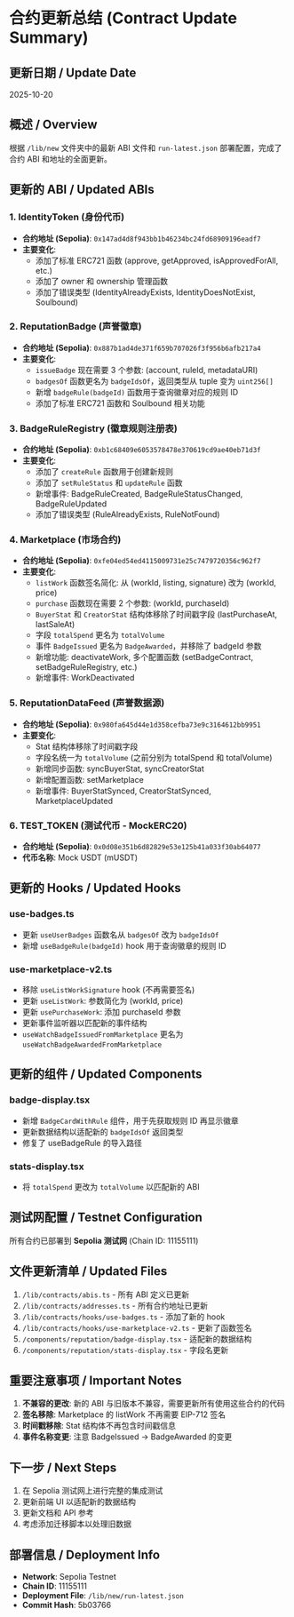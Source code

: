 # 合约更新总结 (Contract Update Summary)

## 更新日期 / Update Date

2025-10-20

## 概述 / Overview

根据 `/lib/new` 文件夹中的最新 ABI 文件和 `run-latest.json` 部署配置，完成了合约 ABI 和地址的全面更新。

## 更新的 ABI / Updated ABIs

### 1. IdentityToken (身份代币)

- **合约地址 (Sepolia)**: `0x147ad4d8f943bb1b46234bc24fd68909196eadf7`
- **主要变化**:
  - 添加了标准 ERC721 函数 (approve, getApproved, isApprovedForAll, etc.)
  - 添加了 owner 和 ownership 管理函数
  - 添加了错误类型 (IdentityAlreadyExists, IdentityDoesNotExist, Soulbound)

### 2. ReputationBadge (声誉徽章)

- **合约地址 (Sepolia)**: `0x887b1ad4de371f659b707026f3f956b6afb217a4`
- **主要变化**:
  - `issueBadge` 现在需要 3 个参数: (account, ruleId, metadataURI)
  - `badgesOf` 函数更名为 `badgeIdsOf`，返回类型从 tuple 变为 `uint256[]`
  - 新增 `badgeRule(badgeId)` 函数用于查询徽章对应的规则 ID
  - 添加了标准 ERC721 函数和 Soulbound 相关功能

### 3. BadgeRuleRegistry (徽章规则注册表)

- **合约地址 (Sepolia)**: `0xb1c68409e6053578478e370619cd9ae40eb71d3f`
- **主要变化**:
  - 添加了 `createRule` 函数用于创建新规则
  - 添加了 `setRuleStatus` 和 `updateRule` 函数
  - 新增事件: BadgeRuleCreated, BadgeRuleStatusChanged, BadgeRuleUpdated
  - 添加了错误类型 (RuleAlreadyExists, RuleNotFound)

### 4. Marketplace (市场合约)

- **合约地址 (Sepolia)**: `0xfe04ed54ed4115009731e25c7479720356c962f7`
- **主要变化**:
  - `listWork` 函数签名简化: 从 (workId, listing, signature) 改为 (workId, price)
  - `purchase` 函数现在需要 2 个参数: (workId, purchaseId)
  - `BuyerStat` 和 `CreatorStat` 结构体移除了时间戳字段 (lastPurchaseAt, lastSaleAt)
  - 字段 `totalSpend` 更名为 `totalVolume`
  - 事件 `BadgeIssued` 更名为 `BadgeAwarded`，并移除了 badgeId 参数
  - 新增功能: deactivateWork, 多个配置函数 (setBadgeContract, setBadgeRuleRegistry, etc.)
  - 新增事件: WorkDeactivated

### 5. ReputationDataFeed (声誉数据源)

- **合约地址 (Sepolia)**: `0x980fa645d44e1d358cefba73e9c3164612bb9951`
- **主要变化**:
  - Stat 结构体移除了时间戳字段
  - 字段名统一为 `totalVolume` (之前分别为 totalSpend 和 totalVolume)
  - 新增同步函数: syncBuyerStat, syncCreatorStat
  - 新增配置函数: setMarketplace
  - 新增事件: BuyerStatSynced, CreatorStatSynced, MarketplaceUpdated

### 6. TEST_TOKEN (测试代币 - MockERC20)

- **合约地址 (Sepolia)**: `0x0d08e351b6d82829e53e125b41a033f30ab64077`
- **代币名称**: Mock USDT (mUSDT)

## 更新的 Hooks / Updated Hooks

### use-badges.ts

- 更新 `useUserBadges` 函数名从 `badgesOf` 改为 `badgeIdsOf`
- 新增 `useBadgeRule(badgeId)` hook 用于查询徽章的规则 ID

### use-marketplace-v2.ts

- 移除 `useListWorkSignature` hook (不再需要签名)
- 更新 `useListWork`: 参数简化为 (workId, price)
- 更新 `usePurchaseWork`: 添加 purchaseId 参数
- 更新事件监听器以匹配新的事件结构
- `useWatchBadgeIssuedFromMarketplace` 更名为 `useWatchBadgeAwardedFromMarketplace`

## 更新的组件 / Updated Components

### badge-display.tsx

- 新增 `BadgeCardWithRule` 组件，用于先获取规则 ID 再显示徽章
- 更新数据结构以适配新的 `badgeIdsOf` 返回类型
- 修复了 useBadgeRule 的导入路径

### stats-display.tsx

- 将 `totalSpend` 更改为 `totalVolume` 以匹配新的 ABI

## 测试网配置 / Testnet Configuration

所有合约已部署到 **Sepolia 测试网** (Chain ID: 11155111)

## 文件更新清单 / Updated Files

1. `/lib/contracts/abis.ts` - 所有 ABI 定义已更新
2. `/lib/contracts/addresses.ts` - 所有合约地址已更新
3. `/lib/contracts/hooks/use-badges.ts` - 添加了新的 hook
4. `/lib/contracts/hooks/use-marketplace-v2.ts` - 更新了函数签名
5. `/components/reputation/badge-display.tsx` - 适配新的数据结构
6. `/components/reputation/stats-display.tsx` - 字段名更新

## 重要注意事项 / Important Notes

1. **不兼容的更改**: 新的 ABI 与旧版本不兼容，需要更新所有使用这些合约的代码
2. **签名移除**: Marketplace 的 listWork 不再需要 EIP-712 签名
3. **时间戳移除**: Stat 结构体不再包含时间戳信息
4. **事件名称变更**: 注意 BadgeIssued → BadgeAwarded 的变更

## 下一步 / Next Steps

1. 在 Sepolia 测试网上进行完整的集成测试
2. 更新前端 UI 以适配新的数据结构
3. 更新文档和 API 参考
4. 考虑添加迁移脚本以处理旧数据

## 部署信息 / Deployment Info

- **Network**: Sepolia Testnet
- **Chain ID**: 11155111
- **Deployment File**: `/lib/new/run-latest.json`
- **Commit Hash**: 5b03766


